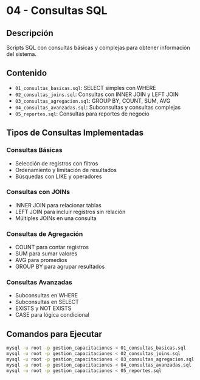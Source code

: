 # 04 - Consultas SQL

## Descripción

Scripts SQL con consultas básicas y complejas para obtener información del sistema.

## Contenido

- `01_consultas_basicas.sql`: SELECT simples con WHERE
- `02_consultas_joins.sql`: Consultas con INNER JOIN y LEFT JOIN
- `03_consultas_agregacion.sql`: GROUP BY, COUNT, SUM, AVG
- `04_consultas_avanzadas.sql`: Subconsultas y consultas complejas
- `05_reportes.sql`: Consultas para reportes de negocio

## Tipos de Consultas Implementadas

### Consultas Básicas
- Selección de registros con filtros
- Ordenamiento y limitación de resultados
- Búsquedas con LIKE y operadores

### Consultas con JOINs
- INNER JOIN para relacionar tablas
- LEFT JOIN para incluir registros sin relación
- Múltiples JOINs en una consulta

### Consultas de Agregación
- COUNT para contar registros
- SUM para sumar valores
- AVG para promedios
- GROUP BY para agrupar resultados

### Consultas Avanzadas
- Subconsultas en WHERE
- Subconsultas en SELECT
- EXISTS y NOT EXISTS
- CASE para lógica condicional

## Comandos para Ejecutar

```bash
mysql -u root -p gestion_capacitaciones < 01_consultas_basicas.sql
mysql -u root -p gestion_capacitaciones < 02_consultas_joins.sql
mysql -u root -p gestion_capacitaciones < 03_consultas_agregacion.sql
mysql -u root -p gestion_capacitaciones < 04_consultas_avanzadas.sql
mysql -u root -p gestion_capacitaciones < 05_reportes.sql
```

